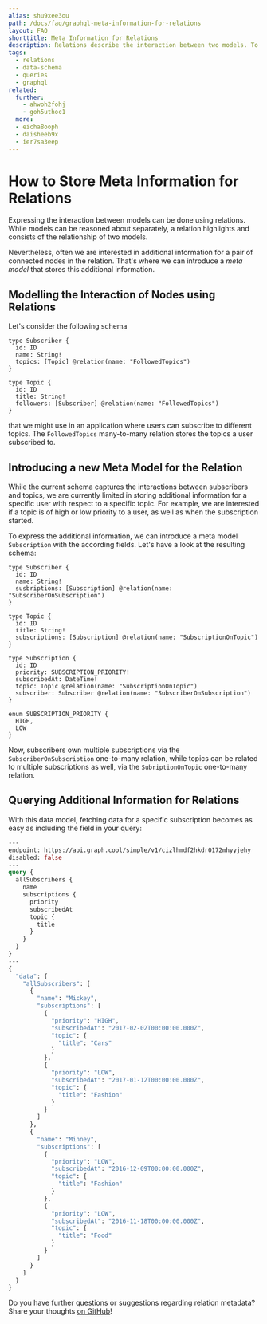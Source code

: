 ```yaml
---
alias: shu9xee3ou
path: /docs/faq/graphql-meta-information-for-relations
layout: FAQ
shorttitle: Meta Information for Relations
description: Relations describe the interaction between two models. To store additional information for connected nodes, you can introduce a meta model.
tags:
  - relations
  - data-schema
  - queries
  - graphql
related:
  further:
    - ahwoh2fohj
    - goh5uthoc1
  more:
  - eicha8ooph
  - daisheeb9x
  - ier7sa3eep
---
```


# How to Store Meta Information for Relations

Expressing the interaction between models can be done using relations. While models can be reasoned about separately, a relation highlights and consists of the relationship of two models.

Nevertheless, often we are interested in additional information for a pair of connected nodes in the relation. That's where we can introduce a *meta model* that stores this additional information.

## Modelling the Interaction of Nodes using Relations

Let's consider the following schema

```idl
type Subscriber {
  id: ID
  name: String!
  topics: [Topic] @relation(name: "FollowedTopics")
}

type Topic {
  id: ID
  title: String!
  followers: [Subscriber] @relation(name: "FollowedTopics")
}
```

that we might use in an application where users can subscribe to different topics. The `FollowedTopics` many-to-many relation stores the topics a user subscribed to.

## Introducing a new Meta Model for the Relation

While the current schema captures the interactions between subscribers and topics, we are currently limited in storing additional information for a specific user with respect to a specific topic. For example, we are interested if a topic is of high or low priority to a user, as well as when the subscription started.

To express the additional information, we can introduce a meta model `Subscription` with the according fields. Let's have a look at the resulting schema:

```idl
type Subscriber {
  id: ID
  name: String!
  susbriptions: [Subscription] @relation(name: "SubscriberOnSubscription")
}

type Topic {
  id: ID
  title: String!
  subscriptions: [Subscription] @relation(name: "SubscriptionOnTopic")
}

type Subscription {
  id: ID
  priority: SUBSCRIPTION_PRIORITY!
  subscribedAt: DateTime!
  topic: Topic @relation(name: "SubscriptionOnTopic")
  subscriber: Subscriber @relation(name: "SubscriberOnSubscription")
}

enum SUBSCRIPTION_PRIORITY {
  HIGH,
  LOW
}
```

Now, subscribers own multiple subscriptions via the `SubscriberOnSubscription` one-to-many relation, while topics can be related to multiple subscriptions as well, via the `SubriptionOnTopic` one-to-many relation.

## Querying Additional Information for Relations

With this data model, fetching data for a specific subscription becomes as easy as including the field in your query:

```graphql
---
endpoint: https://api.graph.cool/simple/v1/cizlhmdf2hkdr0172mhyyjehy
disabled: false
---
query {
  allSubscribers {
    name
    subscriptions {
      priority
      subscribedAt
      topic {
        title
      }
    }
  }
}
---
{
  "data": {
    "allSubscribers": [
      {
        "name": "Mickey",
        "subscriptions": [
          {
            "priority": "HIGH",
            "subscribedAt": "2017-02-02T00:00:00.000Z",
            "topic": {
              "title": "Cars"
            }
          },
          {
            "priority": "LOW",
            "subscribedAt": "2017-01-12T00:00:00.000Z",
            "topic": {
              "title": "Fashion"
            }
          }
        ]
      },
      {
        "name": "Minney",
        "subscriptions": [
          {
            "priority": "LOW",
            "subscribedAt": "2016-12-09T00:00:00.000Z",
            "topic": {
              "title": "Fashion"
            }
          },
          {
            "priority": "LOW",
            "subscribedAt": "2016-11-18T00:00:00.000Z",
            "topic": {
              "title": "Food"
            }
          }
        ]
      }
    ]
  }
}
```

Do you have further questions or suggestions regarding relation metadata? Share your thoughts [on GitHub](https://github.com/graphcool/feature-requests/issues/116)!
